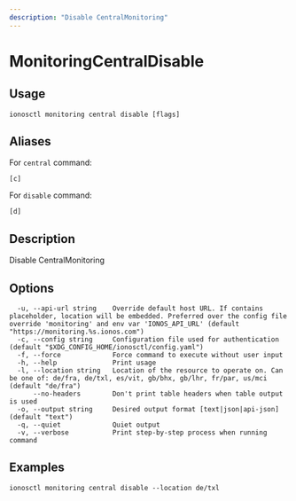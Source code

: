 ```yaml
---
description: "Disable CentralMonitoring"
---
```


# MonitoringCentralDisable

## Usage

```text
ionosctl monitoring central disable [flags]
```

## Aliases

For `central` command:

```text
[c]
```

For `disable` command:

```text
[d]
```

## Description

Disable CentralMonitoring

## Options

```text
  -u, --api-url string    Override default host URL. If contains placeholder, location will be embedded. Preferred over the config file override 'monitoring' and env var 'IONOS_API_URL' (default "https://monitoring.%s.ionos.com")
  -c, --config string     Configuration file used for authentication (default "$XDG_CONFIG_HOME/ionosctl/config.yaml")
  -f, --force             Force command to execute without user input
  -h, --help              Print usage
  -l, --location string   Location of the resource to operate on. Can be one of: de/fra, de/txl, es/vit, gb/bhx, gb/lhr, fr/par, us/mci (default "de/fra")
      --no-headers        Don't print table headers when table output is used
  -o, --output string     Desired output format [text|json|api-json] (default "text")
  -q, --quiet             Quiet output
  -v, --verbose           Print step-by-step process when running command
```

## Examples

```text
ionosctl monitoring central disable --location de/txl
```

